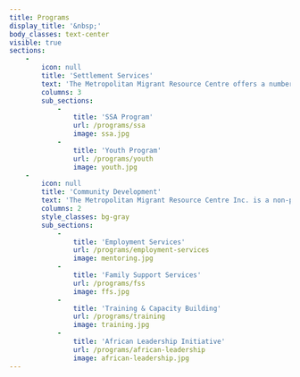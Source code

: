 ```yaml
---
title: Programs
display_title: '&nbsp;'
body_classes: text-center
visible: true
sections:
    -
        icon: null
        title: 'Settlement Services'
        text: 'The Metropolitan Migrant Resource Centre offers a number of programs to assist with settling in a new home in Australia.'
        columns: 3
        sub_sections:
            -
                title: 'SSA Program'
                url: /programs/ssa
                image: ssa.jpg
            -
                title: 'Youth Program'
                url: /programs/youth
                image: youth.jpg
    -
        icon: null
        title: 'Community Development'
        text: 'The Metropolitan Migrant Resource Centre Inc. is a non-profit organisation based in Mirrabooka which provides services across the metropolitan area.'
        columns: 2
        style_classes: bg-gray
        sub_sections:
            -
                title: 'Employment Services'
                url: /programs/employment-services
                image: mentoring.jpg
            -
                title: 'Family Support Services'
                url: /programs/fss
                image: ffs.jpg
            -
                title: 'Training & Capacity Building'
                url: /programs/training
                image: training.jpg
            -
                title: 'African Leadership Initiative'
                url: /programs/african-leadership
                image: african-leadership.jpg
---
```


